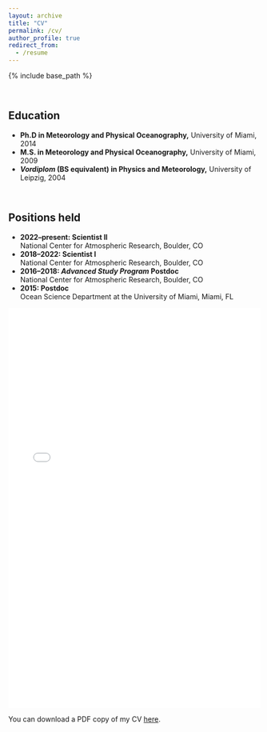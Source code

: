 ```yaml
---
layout: archive
title: "CV"
permalink: /cv/
author_profile: true
redirect_from:
  - /resume
---
```


{% include base_path %}

<style>
  .cv-download {
    margin-bottom: 30px;
  }
  h2 {
    padding-top: 30px;
  }
  em {
    font-style: italic;
  }
</style>

<h2>Education</h2>
<ul>
  <li><strong>Ph.D in Meteorology and Physical Oceanography,</strong> University of Miami, 2014</li>
  <li><strong>M.S. in Meteorology and Physical Oceanography,</strong> University of Miami, 2009</li>
  <li><strong><em>Vordiplom</em> (BS equivalent) in Physics and Meteorology,</strong> University of Leipzig, 2004</li>
</ul>

<h2>Positions held</h2>
<ul>
  <li><strong>2022–present: Scientist II</strong><br> National Center for Atmospheric Research, Boulder, CO</li>
  <li><strong>2018–2022: Scientist I</strong><br> National Center for Atmospheric Research, Boulder, CO</li>
  <li><strong>2016–2018: <em>Advanced Study Program</em> Postdoc</strong><br> National Center for Atmospheric Research, Boulder, CO</li>
  <li><strong>2015: Postdoc</strong><br> Ocean Science Department at the University of Miami, Miami, FL</li>
</ul>

<iframe src="/files/CV_FalkoJudt_2023-04-24.pdf" width="100%" height="800" frameborder="no" border="0" marginwidth="0" marginheight="0"></iframe>

You can download a PDF copy of my CV [here](/files/CV_FalkoJudt_2023-04-24.pdf).

<!-- <h2>Download full CV here</h2>
<div class="cv-download" style="padding-top: 30px;">
  <a href="../CV_FalkoJudt_2023-04-24.pdf" download>
    <img src="../cv-icon.png" width="64" height="64"> 
    click to download pdf
  </a>
</div>
 -->
